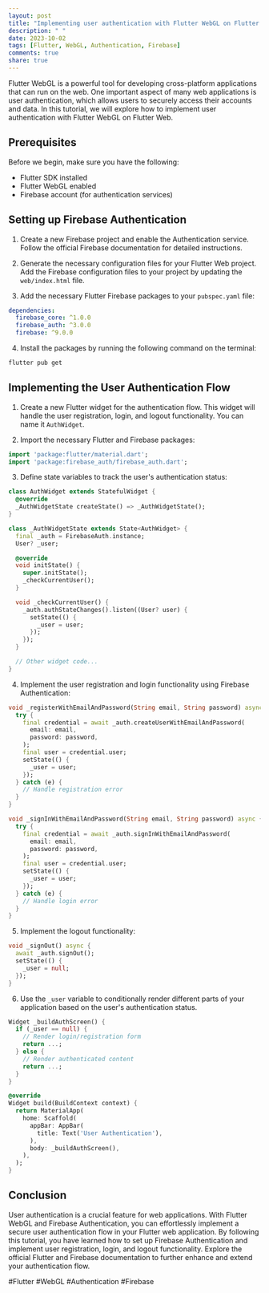 ```yaml
---
layout: post
title: "Implementing user authentication with Flutter WebGL on Flutter Web"
description: " "
date: 2023-10-02
tags: [Flutter, WebGL, Authentication, Firebase]
comments: true
share: true
---
```


Flutter WebGL is a powerful tool for developing cross-platform applications that can run on the web. One important aspect of many web applications is user authentication, which allows users to securely access their accounts and data. In this tutorial, we will explore how to implement user authentication with Flutter WebGL on Flutter Web.

## Prerequisites

Before we begin, make sure you have the following:

- Flutter SDK installed
- Flutter WebGL enabled
- Firebase account (for authentication services)

## Setting up Firebase Authentication

1. Create a new Firebase project and enable the Authentication service. Follow the official Firebase documentation for detailed instructions.

2. Generate the necessary configuration files for your Flutter Web project. Add the Firebase configuration files to your project by updating the `web/index.html` file.

3. Add the necessary Flutter Firebase packages to your `pubspec.yaml` file:

```yaml
dependencies:
  firebase_core: ^1.0.0
  firebase_auth: ^3.0.0
  firebase: ^9.0.0
```

4. Install the packages by running the following command on the terminal:

```bash
flutter pub get
```

## Implementing the User Authentication Flow

1. Create a new Flutter widget for the authentication flow. This widget will handle the user registration, login, and logout functionality. You can name it `AuthWidget`.

2. Import the necessary Flutter and Firebase packages:

```dart
import 'package:flutter/material.dart';
import 'package:firebase_auth/firebase_auth.dart';
```

3. Define state variables to track the user's authentication status:

```dart
class AuthWidget extends StatefulWidget {
  @override
  _AuthWidgetState createState() => _AuthWidgetState();
}

class _AuthWidgetState extends State<AuthWidget> {
  final _auth = FirebaseAuth.instance;
  User? _user;

  @override
  void initState() {
    super.initState();
    _checkCurrentUser();
  }

  void _checkCurrentUser() {
    _auth.authStateChanges().listen((User? user) {
      setState(() {
        _user = user;
      });
    });
  }

  // Other widget code...
}
```

4. Implement the user registration and login functionality using Firebase Authentication:

```dart
void _registerWithEmailAndPassword(String email, String password) async {
  try {
    final credential = await _auth.createUserWithEmailAndPassword(
      email: email,
      password: password,
    );
    final user = credential.user;
    setState(() {
      _user = user;
    });
  } catch (e) {
    // Handle registration error
  }
}

void _signInWithEmailAndPassword(String email, String password) async {
  try {
    final credential = await _auth.signInWithEmailAndPassword(
      email: email,
      password: password,
    );
    final user = credential.user;
    setState(() {
      _user = user;
    });
  } catch (e) {
    // Handle login error
  }
}
```

5. Implement the logout functionality:

```dart
void _signOut() async {
  await _auth.signOut();
  setState(() {
    _user = null;
  });
}
```

6. Use the `_user` variable to conditionally render different parts of your application based on the user's authentication status.

```dart
Widget _buildAuthScreen() {
  if (_user == null) {
    // Render login/registration form
    return ...;
  } else {
    // Render authenticated content
    return ...;
  }
}

@override
Widget build(BuildContext context) {
  return MaterialApp(
    home: Scaffold(
      appBar: AppBar(
        title: Text('User Authentication'),
      ),
      body: _buildAuthScreen(),
    ),
  );
}
```

## Conclusion

User authentication is a crucial feature for web applications. With Flutter WebGL and Firebase Authentication, you can effortlessly implement a secure user authentication flow in your Flutter web application. By following this tutorial, you have learned how to set up Firebase Authentication and implement user registration, login, and logout functionality. Explore the official Flutter and Firebase documentation to further enhance and extend your authentication flow.

#Flutter #WebGL #Authentication #Firebase